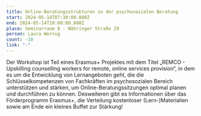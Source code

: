 ```yaml
---
title: Online-Beratungsstrukturen in der psychosozialen Beratung
start: 2024-05-14T07:30:00.000Z
end: 2024-05-14T10:00:00.000Z
place: Seminarraum 8 - Währinger Straße 29
person: Laura Wernig
count: -10
link: "-"
---
```

<!--StartFragment-->

Der Workshop ist Teil eines Erasmus+ Projektes mit dem Titel „REMCO - Upskilling counselling workers for remote, online services provision“, in dem es um die Entwicklung von Lernangeboten geht, die die Schlüsselkompetenzen von Fachkräften im psychosozialen Bereich unterstützen und stärken, um Online-Beratungssitzungen optimal planen und durchführen zu können. Desweiteren gibt es Informationen über das Förderprogramm Erasmus+, die Verteilung kostenloser (Lern-)Materialien sowie am Ende ein kleines Buffet zur Stärkung!

<!--EndFragment-->